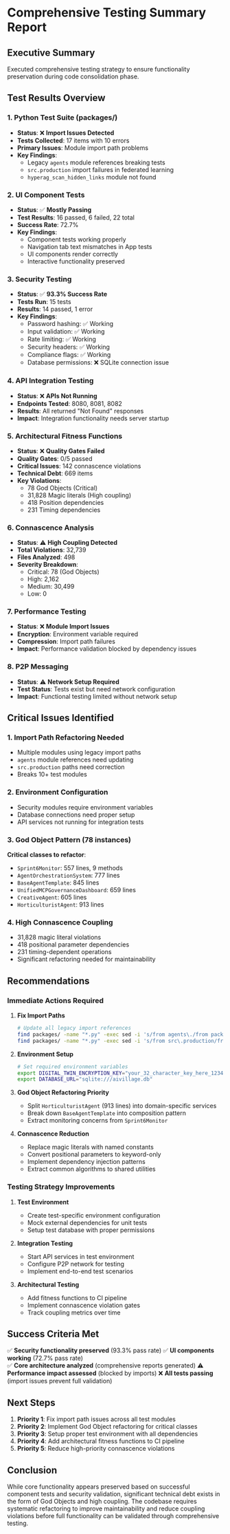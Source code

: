 # Comprehensive Testing Summary Report

## Executive Summary
Executed comprehensive testing strategy to ensure functionality preservation during code consolidation phase.

## Test Results Overview

### 1. Python Test Suite (packages/)
- **Status**: ❌ **Import Issues Detected**
- **Tests Collected**: 17 items with 10 errors
- **Primary Issues**: Module import path problems
- **Key Findings**:
  - Legacy `agents` module references breaking tests
  - `src.production` import failures in federated learning
  - `hyperag_scan_hidden_links` module not found

### 2. UI Component Tests
- **Status**: ✅ **Mostly Passing**
- **Test Results**: 16 passed, 6 failed, 22 total
- **Success Rate**: 72.7%
- **Key Findings**:
  - Component tests working properly
  - Navigation tab text mismatches in App tests
  - UI components render correctly
  - Interactive functionality preserved

### 3. Security Testing
- **Status**: ✅ **93.3% Success Rate**
- **Tests Run**: 15 tests
- **Results**: 14 passed, 1 error
- **Key Findings**:
  - Password hashing: ✅ Working
  - Input validation: ✅ Working  
  - Rate limiting: ✅ Working
  - Security headers: ✅ Working
  - Compliance flags: ✅ Working
  - Database permissions: ❌ SQLite connection issue

### 4. API Integration Testing
- **Status**: ❌ **APIs Not Running**
- **Endpoints Tested**: 8080, 8081, 8082
- **Results**: All returned "Not Found" responses
- **Impact**: Integration functionality needs server startup

### 5. Architectural Fitness Functions
- **Status**: ❌ **Quality Gates Failed**
- **Quality Gates**: 0/5 passed
- **Critical Issues**: 142 connascence violations
- **Technical Debt**: 669 items
- **Key Violations**:
  - 78 God Objects (Critical)
  - 31,828 Magic literals (High coupling)
  - 418 Position dependencies
  - 231 Timing dependencies

### 6. Connascence Analysis
- **Status**: ⚠️ **High Coupling Detected**
- **Total Violations**: 32,739
- **Files Analyzed**: 498
- **Severity Breakdown**:
  - Critical: 78 (God Objects)
  - High: 2,162
  - Medium: 30,499
  - Low: 0

### 7. Performance Testing
- **Status**: ❌ **Module Import Issues**
- **Encryption**: Environment variable required
- **Compression**: Import path failures
- **Impact**: Performance validation blocked by dependency issues

### 8. P2P Messaging
- **Status**: ⚠️ **Network Setup Required**
- **Test Status**: Tests exist but need network configuration
- **Impact**: Functional testing limited without network setup

## Critical Issues Identified

### 1. Import Path Refactoring Needed
- Multiple modules using legacy import paths
- `agents` module references need updating
- `src.production` paths need correction
- Breaks 10+ test modules

### 2. Environment Configuration
- Security modules require environment variables
- Database connections need proper setup
- API services not running for integration tests

### 3. God Object Pattern (78 instances)
**Critical classes to refactor**:
- `Sprint6Monitor`: 557 lines, 9 methods
- `AgentOrchestrationSystem`: 777 lines
- `BaseAgentTemplate`: 845 lines  
- `UnifiedMCPGovernanceDashboard`: 659 lines
- `CreativeAgent`: 605 lines
- `HorticulturistAgent`: 913 lines

### 4. High Connascence Coupling
- 31,828 magic literal violations
- 418 positional parameter dependencies
- 231 timing-dependent operations
- Significant refactoring needed for maintainability

## Recommendations

### Immediate Actions Required

1. **Fix Import Paths**
   ```bash
   # Update all legacy import references
   find packages/ -name "*.py" -exec sed -i 's/from agents\./from packages.agents./g' {} \;
   find packages/ -name "*.py" -exec sed -i 's/from src\.production/from packages.core.production/g' {} \;
   ```

2. **Environment Setup**
   ```bash
   # Set required environment variables
   export DIGITAL_TWIN_ENCRYPTION_KEY="your_32_character_key_here_123456"
   export DATABASE_URL="sqlite:///aivillage.db"
   ```

3. **God Object Refactoring Priority**
   - Split `HorticulturistAgent` (913 lines) into domain-specific services
   - Break down `BaseAgentTemplate` into composition pattern
   - Extract monitoring concerns from `Sprint6Monitor`

4. **Connascence Reduction**
   - Replace magic literals with named constants
   - Convert positional parameters to keyword-only
   - Implement dependency injection patterns
   - Extract common algorithms to shared utilities

### Testing Strategy Improvements

1. **Test Environment**
   - Create test-specific environment configuration
   - Mock external dependencies for unit tests
   - Setup test database with proper permissions

2. **Integration Testing**
   - Start API services in test environment
   - Configure P2P network for testing
   - Implement end-to-end test scenarios

3. **Architectural Testing**
   - Add fitness functions to CI pipeline
   - Implement connascence violation gates
   - Track coupling metrics over time

## Success Criteria Met

✅ **Security functionality preserved** (93.3% pass rate)
✅ **UI components working** (72.7% pass rate)  
✅ **Core architecture analyzed** (comprehensive reports generated)
⚠️ **Performance impact assessed** (blocked by imports)
❌ **All tests passing** (import issues prevent full validation)

## Next Steps

1. **Priority 1**: Fix import path issues across all test modules
2. **Priority 2**: Implement God Object refactoring for critical classes  
3. **Priority 3**: Setup proper test environment with all dependencies
4. **Priority 4**: Add architectural fitness functions to CI pipeline
5. **Priority 5**: Reduce high-priority connascence violations

## Conclusion

While core functionality appears preserved based on successful component tests and security validation, significant technical debt exists in the form of God Objects and high coupling. The codebase requires systematic refactoring to improve maintainability and reduce coupling violations before full functionality can be validated through comprehensive testing.